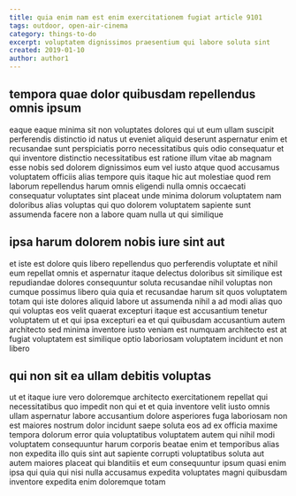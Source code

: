 ```yaml
---
title: quia enim nam est enim exercitationem fugiat article 9101
tags: outdoor, open-air-cinema
category: things-to-do
excerpt: voluptatem dignissimos praesentium qui labore soluta sint
created: 2019-01-10
author: author1
---
```


## tempora quae dolor quibusdam repellendus omnis ipsum

eaque eaque minima sit non voluptates dolores qui ut eum ullam suscipit perferendis distinctio id natus ut eveniet aliquid deserunt aspernatur enim et recusandae sunt perspiciatis porro necessitatibus quis odio consequatur et qui inventore distinctio necessitatibus est ratione illum vitae ab magnam esse nobis sed dolorem dignissimos eum vel iusto atque quod accusamus voluptatem officiis alias tempore quis itaque hic aut molestiae quod rem laborum repellendus harum omnis eligendi nulla omnis occaecati consequatur voluptates sint placeat unde minima dolorum voluptatem nam doloribus alias voluptas qui quo dolorem voluptatem sapiente sunt assumenda facere non a labore quam nulla ut qui similique

## ipsa harum dolorem nobis iure sint aut

et iste est dolore quis libero repellendus quo perferendis voluptate et nihil eum repellat omnis et aspernatur itaque delectus doloribus sit similique est repudiandae dolores consequuntur soluta recusandae nihil voluptas non cumque possimus libero quia quia et recusandae harum sit quos voluptatem totam qui iste dolores aliquid labore ut assumenda nihil a ad modi alias quo qui voluptas eos velit quaerat excepturi itaque est accusantium tenetur voluptatem ut et qui ipsa excepturi ea et qui quibusdam accusantium autem architecto sed minima inventore iusto veniam est numquam architecto est at fugiat voluptatem est similique optio laboriosam voluptatem incidunt et non libero

## qui non sit ea ullam debitis voluptas

ut et itaque iure vero doloremque architecto exercitationem repellat qui necessitatibus quo impedit non qui et et quia inventore velit iusto omnis ullam aspernatur labore accusantium dolore asperiores fuga laboriosam non est maiores nostrum dolor incidunt saepe soluta eos ad ex officia maxime tempora dolorum error quia voluptatibus voluptatem autem qui nihil modi voluptatem consequuntur harum corporis beatae enim et temporibus alias non expedita illo quis sint aut sapiente corrupti voluptatibus soluta aut autem maiores placeat qui blanditiis et eum consequuntur ipsum quasi enim ipsa qui quia qui nisi nulla accusamus expedita voluptates magni quibusdam inventore expedita enim doloremque totam

